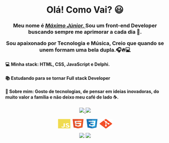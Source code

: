 

<div>
  <h1 align="center">Olá! Como Vai? 😃️</h1>
  <h3 align="center">Meu nome é <a href="https://www.linkedin.com/in/m%C3%A1ximo-monteiro-da-silva-j%C3%BAnior-9b3591182/"><i> Máximo Júnior, </i></a> Sou um front-end Developer buscando sempre me aprimorar a cada dia  🚀.

  <p align="center"> Sou apaixonado por Tecnologia e Música, Creio que quando se unem formam uma bela dupla.🎧🔥💻 
</div>
<h4> 💻   Minha stack: HTML, CSS, JavaScript e Delphi.</h4>
  <h4>📚 Estudando para se tornar Full stack Developer</h4>
<h4>💬   Sobre mim: Gosto de tecnologias, de pensar em ideias inovadoras, do muito valor a família e não deixo meu café de lado ☕.</h4>

<div align="center">
  <a href="https://github.com/Maximo-junior">
    <img height="150em" src="https://github-readme-stats.vercel.app/api?username=Maximo-junior&count_private=true&include_all_commits=true&show_icons=true&theme=dracula&hide_border=false&show_owner=true"/>
    <img height="150em" src="https://github-readme-stats.vercel.app/api/top-langs/?username=Maximo-junior&theme=dracula&hide_border=false&&layout=compact"/>
  </a>
</div>
<div align="center" valign="top"><br>
  
 
  <img align="center" alt="Js" height="30" width="40" src="https://raw.githubusercontent.com/devicons/devicon/master/icons/javascript/javascript-plain.svg ">
  <img align="center" alt="HTML" height="30" width="40" src="https://raw.githubusercontent.com/devicons/devicon/master/icons/html5/html5-original.svg ">
  <img align="center" alt="CSS" height="30" width="40" src="https://raw.githubusercontent.com/devicons/devicon/master/icons/css3/css3-original.svg ">
  <img align="center" alt="git" height="30" width="40" src="https://raw.githubusercontent.com/devicons/devicon/master/icons/git/git-original.svg ">
  
<div align="center">

  
  
  <a href="https://www.linkedin.com/in/m%C3%A1ximo-monteiro-da-silva-j%C3%BAnior-9b3591182/" target="_blank"><img src="https://img.shields.io/badge/-LinkedIn-%230077B5?style =for-the-badge&logo=linkedin&logoColor=white" target="_blank"></a>
  <a href="mailto:juniormaxmt@gmail.com"><img src="https://img.shields.io/badge/-Gmail-%23333?style=for-the-badge&logo=gmail&logoColor=white " target="_blank"></a>
</div


